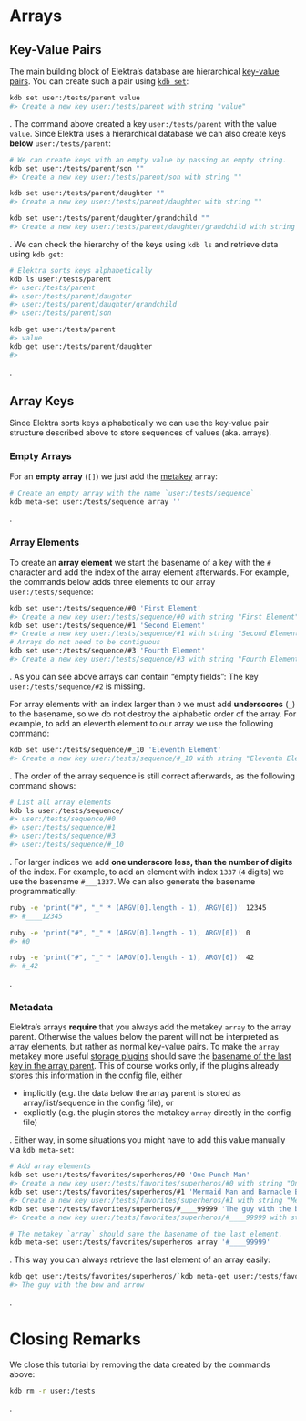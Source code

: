 # Arrays

## Key-Value Pairs

The main building block of Elektra’s database are hierarchical [key-value pairs](https://en.wikipedia.org/wiki/Key-value_database). You can create such a pair using [`kdb set`](../help/kdb-set.md):

```sh
kdb set user:/tests/parent value
#> Create a new key user:/tests/parent with string "value"
```

. The command above created a key `user:/tests/parent` with the value `value`. Since Elektra uses a hierarchical database we can also create keys **below** `user:/tests/parent`:

```sh
# We can create keys with an empty value by passing an empty string.
kdb set user:/tests/parent/son ""
#> Create a new key user:/tests/parent/son with string ""

kdb set user:/tests/parent/daughter ""
#> Create a new key user:/tests/parent/daughter with string ""

kdb set user:/tests/parent/daughter/grandchild ""
#> Create a new key user:/tests/parent/daughter/grandchild with string ""
```

. We can check the hierarchy of the keys using `kdb ls` and retrieve data using `kdb get`:

```sh
# Elektra sorts keys alphabetically
kdb ls user:/tests/parent
#> user:/tests/parent
#> user:/tests/parent/daughter
#> user:/tests/parent/daughter/grandchild
#> user:/tests/parent/son

kdb get user:/tests/parent
#> value
kdb get user:/tests/parent/daughter
#>
```

.

## Array Keys

Since Elektra sorts keys alphabetically we can use the key-value pair structure described above to store sequences of values (aka. arrays).

### Empty Arrays

For an **empty array** (`[]`) we just add the [metakey](../help/elektra-metadata.md) `array`:

```sh
# Create an empty array with the name `user:/tests/sequence`
kdb meta-set user:/tests/sequence array ''
```

.

### Array Elements

To create an **array element** we start the basename of a key with the `#` character and add the index of the array element afterwards. For example, the commands below adds three elements to our array `user:/tests/sequence`:

```sh
kdb set user:/tests/sequence/#0 'First Element'
#> Create a new key user:/tests/sequence/#0 with string "First Element"
kdb set user:/tests/sequence/#1 'Second Element'
#> Create a new key user:/tests/sequence/#1 with string "Second Element"
# Arrays do not need to be contiguous
kdb set user:/tests/sequence/#3 'Fourth Element'
#> Create a new key user:/tests/sequence/#3 with string "Fourth Element"
```

. As you can see above arrays can contain “empty fields”: The key `user:/tests/sequence/#2` is missing.

For array elements with an index larger than `9` we must add **underscores** (`_`) to the basename, so we do not destroy the alphabetic order of the array. For example, to add an eleventh element to our array we use the following command:

```sh
kdb set user:/tests/sequence/#_10 'Eleventh Element'
#> Create a new key user:/tests/sequence/#_10 with string "Eleventh Element"
```

. The order of the array sequence is still correct afterwards, as the following command shows:

```sh
# List all array elements
kdb ls user:/tests/sequence/
#> user:/tests/sequence/#0
#> user:/tests/sequence/#1
#> user:/tests/sequence/#3
#> user:/tests/sequence/#_10
```

. For larger indices we add **one underscore less, than the number of digits** of the index. For example, to add an element with index `1337` (`4` digits) we use the basename `#___1337`. We can also generate the basename programmatically:

```bash
ruby -e 'print("#", "_" * (ARGV[0].length - 1), ARGV[0])' 12345
#> #____12345

ruby -e 'print("#", "_" * (ARGV[0].length - 1), ARGV[0])' 0
#> #0

ruby -e 'print("#", "_" * (ARGV[0].length - 1), ARGV[0])' 42
#> #_42
```

.

### Metadata

Elektra’s arrays **require** that you always add the metakey `array` to the array parent. Otherwise the values below the parent will not be interpreted as array elements, but rather as normal key-value pairs. To make the `array` metakey more useful [storage plugins](plugins.md) should save the [basename of the last key in the array parent](../decisions/array.md). This of course works only, if the plugins already stores this information in the config file, either

- implicitly (e.g. the data below the array parent is stored as array/list/sequence in the config file), or
- explicitly (e.g. the plugin stores the metakey `array` directly in the config file)

. Either way, in some situations you might have to add this value manually via `kdb meta-set`:

```sh
# Add array elements
kdb set user:/tests/favorites/superheros/#0 'One-Punch Man'
#> Create a new key user:/tests/favorites/superheros/#0 with string "One-Punch Man"
kdb set user:/tests/favorites/superheros/#1 'Mermaid Man and Barnacle Boy'
#> Create a new key user:/tests/favorites/superheros/#1 with string "Mermaid Man and Barnacle Boy"
kdb set user:/tests/favorites/superheros/#____99999 'The guy with the bow and arrow'
#> Create a new key user:/tests/favorites/superheros/#____99999 with string "The guy with the bow and arrow"

# The metakey `array` should save the basename of the last element.
kdb meta-set user:/tests/favorites/superheros array '#____99999'
```

. This way you can always retrieve the last element of an array easily:

```sh
kdb get user:/tests/favorites/superheros/`kdb meta-get user:/tests/favorites/superheros array`
#> The guy with the bow and arrow
```

.

# Closing Remarks

We close this tutorial by removing the data created by the commands above:

```sh
kdb rm -r user:/tests
```

.
